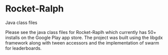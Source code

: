 # Rocket-Ralph
Java class files

Please see the java class files for Rocket-Raplh which currently has 50+ installs on the Google Play app store.
The project was built using the libgdx framework along with tween accessors and the implementation of swarm for leaderboards.
